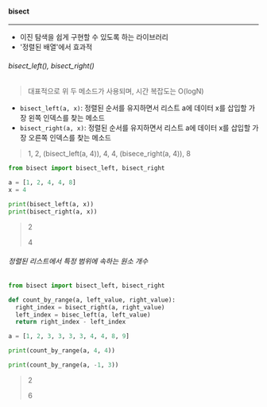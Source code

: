 #### bisect
---
- 이진 탐색을 쉽게 구현할 수 있도록 하는 라이브러리
- '정렬된 배열'에서 효과적

###### bisect_left(), bisect_right()
> 대표적으로 위 두 메소드가 사용되며, 시간 복잡도는 O(logN)
- `bisect_left(a, x)`: 정렬된 순서를 유지하면서 리스트 a에 데이터 x를 삽입할 가장 왼쪽 인덱스를 찾는 메소드
- `bisect_right(a, x)`: 정렬된 순서를 유지하면서 리스트 a에 데이터 x를 삽입할 가장 오른쪽 인덱스를 찾는 메소드
> 1, 2, (bisect_left(a, 4)), 4, 4, (bisece_right(a, 4)), 8
```python
from bisect import bisect_left, bisect_right

a = [1, 2, 4, 4, 8]
x = 4

print(bisect_left(a, x))
print(bisect_right(a, x))
```
> 2 
>
> 4

###### 정렬된 리스트에서 특정 범위에 속하는 원소 개수
```python
from bisect import bisect_left, bisect_right

def count_by_range(a, left_value, right_value):
  right_index = bisect_right(a, right_value)
  left_index = bisec_left(a, left_value)
  return right_index - left_index

a = [1, 2, 3, 3, 3, 3, 4, 4, 8, 9]

print(count_by_range(a, 4, 4))

print(count_by_range(a, -1, 3))
```
> 2
>
> 6